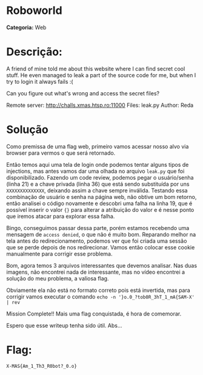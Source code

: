 # Roboworld

**Categoria:** Web

# Descrição:
A friend of mine told me about this website where I can find secret cool stuff. He even managed to leak a part of the source code for me, but when I try to login it always fails :(

Can you figure out what's wrong and access the secret files?

Remote server: http://challs.xmas.htsp.ro:11000
Files: leak.py
Author: Reda


# Solução
Como premissa de uma flag web, primeiro vamos acessar nosso alvo via browser para vermos o que será retornado.



Então temos aqui uma tela de login onde podemos tentar alguns tipos de injections, mas antes vamos dar uma olhada no arquivo `leak.py` que foi disponibilizado.
Fazendo um code review, podemos pegar o usuário/senha (linha 21) e a chave privada (linha 36) que está sendo substituída por uns `XXXXXXXXXXXXXX`, deixando assim a chave sempre inválida. Testando essa combinação de usuário e senha na página web, não obtive um bom retorno, então analisei o código novamente e descobri uma falha na linha 19, que é possível inserir o valor `{}` para alterar a atribuição do valor e é nesse ponto que iremos atacar para explorar essa falha.

Bingo, conseguimos passar dessa parte, porém estamos recebendo uma mensagem de `access denied`, o que não é muito bom. Reparando melhor na tela antes do redirecionamento, podemos ver que foi criada uma sessão que se perde depois de nos redirecionar. Vamos então colocar esse cookie manualmente para corrigir esse problema.

Bom, agora temos 3 arquivos interessantes que devemos analisar.  Nas duas imagens, não encontrei nada de interessante, mas no vídeo encontrei a solução do meu problema, a valiosa flag.

Obviamente ela não está no formato correto pois está invertida, mas para corrigir vamos executar o comando `echo -n '}o.0_?tob0R_3hT_1_mA{SAM-X' | rev`

Mission Complete!! Mais uma flag conquistada, é hora de comemorar.

Espero que esse writeup tenha sido útil.
Abs...

# Flag: 
```X-MAS{Am_1_Th3_R0bot?_0.o}```
